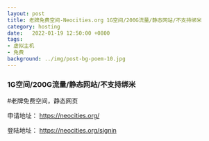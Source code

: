 ```yaml
---
layout: post
title: 老牌免费空间-Neocities.org 1G空间/200G流量/静态网站/不支持绑米
category: hosting
date:   2022-01-19 12:50:00 +0800
tags:
- 虚拟主机
- 免费
background: ../img/post-bg-poem-10.jpg
---
```


### 1G空间/200G流量/静态网站/不支持绑米

#老牌免费空间，静态网页

申请地址：
https://neocities.org/

登陆地址：
https://neocities.org/signin


